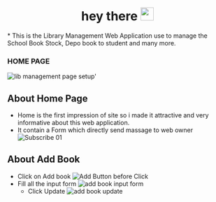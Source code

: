 <div id="badges" align="center">
  <img src="https://komarev.com/ghpvc/?username=devsany&style=flat-square&color=blue" alt=""/>
</div>
<h1 align="center">
  hey there
  <img src="https://media.giphy.com/media/hvRJCLFzcasrR4ia7z/giphy.gif" width="30px"/>
</h1>
* This is the Library Management Web Application use to manage the School Book Stock, Depo book to student and many more.

### HOME PAGE
 
 ![lib management page setup'](https://github.com/user-attachments/assets/5eebe302-79a5-4292-9a6c-67d35fef0eba)

  ## About Home Page
  *  Home is the first impression of site so i made it attractive and very informative about this web application.
  *  It contain a Form which directly send massage to web owner
    ![Subscribe 01](https://github.com/user-attachments/assets/70d79d57-33f6-4d80-b005-1fb374751b59)

  ## About Add Book
  *  Click on Add book
    ![Add Button before Click](https://github.com/user-attachments/assets/9da4547f-5b4d-4bc1-a1ac-306d6a033702)
  * Fill all the input form
     ![add book input form](https://github.com/user-attachments/assets/0bd1fcea-545a-48aa-aba5-1adf0bc1ad6e)
    * Click Update
      ![add book update](https://github.com/user-attachments/assets/33f9ba89-aecb-4fad-920f-c0dcc7497363)


